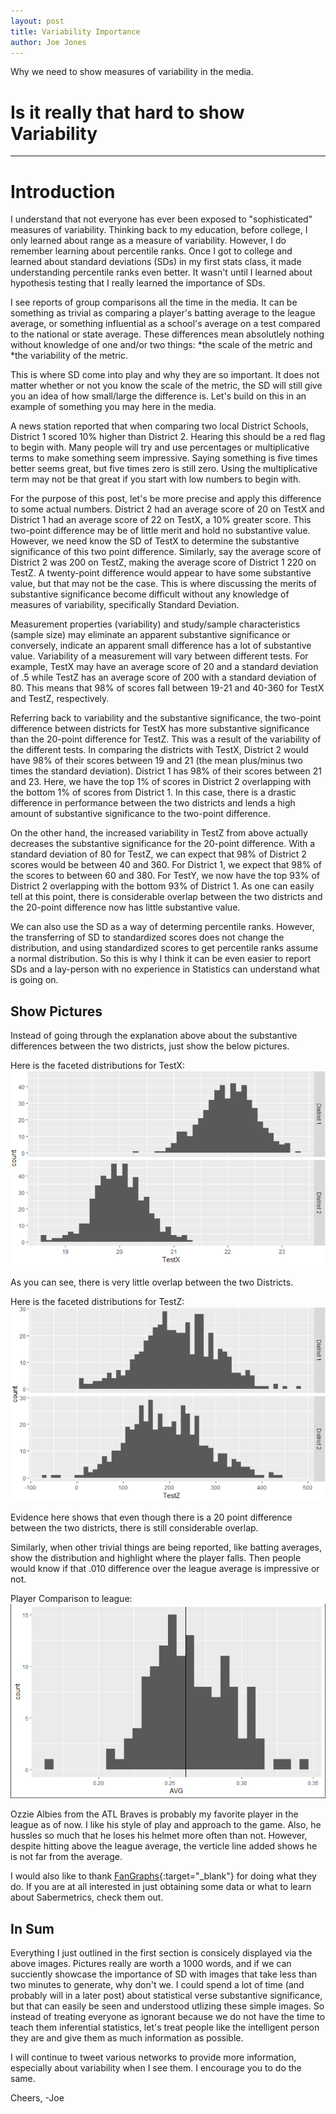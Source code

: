 ```yaml
---
layout: post
title: Variability Importance
author: Joe Jones
---
```


Why we need to show measures of variability in the media.  

# Is it really that hard to show Variability 
-----

# Introduction

I understand that not everyone has ever been exposed to "sophisticated" measures of variability. Thinking back to my education, before college, I only learned about range as a measure of variability. However, I do remember learning about percentile ranks. Once I got to college and learned about standard deviations (SDs) in my first stats class, it made understanding percentile ranks even better. It wasn't until I learned about hypothesis testing that I really learned the importance of SDs. 

I see reports of group comparisons all the time in the media. It can be something as trivial as comparing a player's batting average to the league average, or something influential as a school's average on a test compared to the national or state average. These differences mean absolutlely nothing without knowledge of one and/or two things: 
*the scale of the metric and 
*the variability of the metric. 

This is where SD come into play and why they are so important. It does not matter whether or not you know the scale of the metric, the SD will still give you an idea of how small/large the difference is. Let's build on this in an example of something you may here in the media.

A news station reported that when comparing two local District Schools, District 1 scored 10% higher than District 2. Hearing this should be a red flag to begin with. Many people will try and use percentages or multiplicative terms to make something seem impressive. Saying something is five times better seems great, but five times zero is still zero. Using the multiplicative term may not be that great if you start with low numbers to begin with.

For the purpose of this post, let's be more precise and apply this difference to some actual numbers. District 2 had an average score of 20 on TestX and District 1 had an average score of 22 on TestX, a 10% greater score. This two-point difference may be of little merit and hold no substantive value. However, we need know the SD of TestX to determine the substantive significance of this two point difference. Similarly, say the average score of District 2 was 200 on TestZ, making the average score of District 1 220 on TestZ. A twenty-point difference would appear to have some substantive value, but that may not be the case. This is where discussing the merits of substantive significance become difficult without any knowledge of measures of variability, specifically Standard Deviation.

Measurement properties (variability) and study/sample characteristics (sample size) may eliminate an apparent substantive significance or conversely, indicate an apparent small difference has a lot of substantive value. Variability of a measurement will vary between different tests. For example, TestX may have an average score of 20 and a standard deviation of .5 while TestZ has an average score of 200 with a standard deviation of 80. This means that 98% of scores fall between 19-21 and 40-360 for TestX and TestZ, respectively. 

Referring back to variability and the substantive significance, the two-point difference between districts for TestX has more substantive significance than the 20-point difference for TestZ. This was a result of the variability of the different tests. In comparing the districts with TestX, District 2 would have 98% of their scores between 19 and 21 (the mean plus/minus two times the standard deviation). District 1 has 98% of their scores between 21 and 23. Here, we have the top 1% of scores in District 2 overlapping with the bottom 1% of scores from District 1. In this case, there is a drastic difference in performance between the two districts and lends a high amount of substantive significance to the two-point difference. 

On the other hand, the increased variability in TestZ from above actually decreases the substantive significance for the 20-point difference. With a standard deviation of 80 for TestZ, we can expect that 98% of District 2 scores would be between 40 and 360. For District 1, we expect that 98% of the scores to between 60 and 380. For TestY, we now have the top 93% of District 2 overlapping with the bottom 93% of District 1. As one can easily tell at this point, there is considerable overlap between the two districts and the 20-point difference now has little substantive value.

We can also use the SD as a way of determing percentile ranks. However, the transferring of SD to standardized scores does not change the distribution, and using standardized scores to get percentile ranks assume a normal distribution. So this is why I think it can be even easier to report SDs and a lay-person with no experience in Statistics can understand what is going on. 

## Show Pictures

Instead of going through the explanation above about the substantive differences between the two districts, just show the below pictures.

Here is the faceted distributions for TestX:
![TestX](../images/TestX.png "TestX")

As you can see, there is very little overlap between the two Districts. 

Here is the faceted distributions for TestZ:
![TestZ](../images/TestZ.png "TestZ")

Evidence here shows that even though there is a 20 point difference between the two districts, there is still considerable overlap. 

Similarly, when other trivial things are being reported, like batting averages, show the distribution and highlight where the player falls. Then people would know if that .010 difference over the league average is impressive or not. 

Player Comparison to league:
![Ozzie](../images/Ozzie.png "Ozzie Albies")

Ozzie Albies from the ATL Braves is probably my favorite player in the league as of now. I like his style of play and approach to the game. Also, he hussles so much that he loses his helmet more often than not. However, despite hitting above the league average, the verticle line added shows he is not far from the average. 

I would also like to thank [FanGraphs][fangraphs link]{:target="_blank"} for doing what they do. If you are at all interested in just obtaining some data or what to learn about Sabermetrics, check them out.

## In Sum

Everything I just outlined in the first section is consicely displayed via the above images. Pictures really are worth a 1000 words, and if we can succiently showcase the importance of SD with images that take less than two minutes to generate, why don't we. I could spend a lot of time (and probably will in a later post) about statistical verse substantive significance, but that can easily be seen and understood utlizing these simple images. So instead of treating everyone as ignorant because we do not have the time to teach them inferential statistics, let's treat people like the intelligent person they are and give them as much information as possible.

I will continue to tweet various networks to provide more information, especially about variability when I see them. I encourage you to do the same. 

Cheers,
-Joe

[fangraphs link]: https://www.fangraphs.com